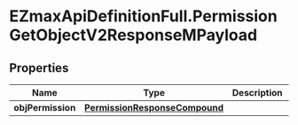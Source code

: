 # EZmaxApiDefinitionFull.PermissionGetObjectV2ResponseMPayload

## Properties

Name | Type | Description | Notes
------------ | ------------- | ------------- | -------------
**objPermission** | [**PermissionResponseCompound**](PermissionResponseCompound.md) |  | 


